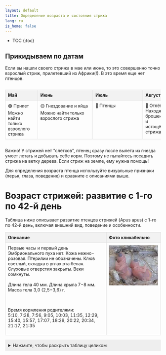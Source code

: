 ```yaml
---
layout: default
title: Определение возраста и состояния стрижа
lang: ru
is_home: false
---
```


<head>
    <meta charset="UTF-8">
    <meta name="viewport" content="width=device-width, initial-scale=1.0">
    <style>
        table {
            border-collapse: collapse;
            width: 100%;
        }
        th, td {
            border: 1px solid #ddd;
            padding: 8px;
            text-align: left;
            vertical-align: top;
        }
        th {
            background-color: #f2f2f2;
        }
        /* Column widths */
        th:nth-child(1), td:nth-child(1) { /* Day column */
            width: 1%;
        }
        th:nth-child(2), td:nth-child(2) { /* Description column */
            width: 40%;
        }
        th:nth-child(3), td:nth-child(3) { /* Photo column */
            width: 59%;
        }
        img {
            max-width: 100%;
            height: auto;
            display: block;
        }
    </style>


</head>

* TOC
{:toc}

## Прикидываем по датам 
Если вы нашли своего стрижа в мае или июне, то это совершенно точно взрослый стриж, прилетевший из Африки(!). В это время еще нет птенцов.

<div style="overflow-x: auto; max-width: 100%;">
  <table style="border-collapse: collapse; width: 100%; min-width: 600px; table-layout: fixed;">
    <tr style="background-color: #f2f2f2;">
      <th style="border: 1px solid #ddd; padding: 8px; width: 20%;">Май</th>
      <th style="border: 1px solid #ddd; padding: 8px; width: 20%;">Июнь</th>
      <th style="border: 1px solid #ddd; padding: 8px; width: 20%;">Июль</th>
      <th style="border: 1px solid #ddd; padding: 8px; width: 20%;">Август</th>
      <th style="border: 1px solid #ddd; padding: 8px; width: 20%;">Сент</th>
    </tr>
    <tr>
      <td style="border: 1px solid #ddd; padding: 8px; vertical-align: top;">🟢 Прилет<br>Можно найти только взрослого стрижа</td>
      <td style="border: 1px solid #ddd; padding: 8px; vertical-align: top;">🟡 Гнездование и яйца<br>Можно найти только взрослого стрижа</td>
      <td style="border: 1px solid #ddd; padding: 8px; vertical-align: top;">🐣 Птенцы</td>
      <td style="border: 1px solid #ddd; padding: 8px; vertical-align: top;">🔴 Отлёт<br>Находят брошенных и истощённых стрижат</td>
      <td style="border: 1px solid #ddd; padding: 8px; vertical-align: top;"></td>
    </tr>
  </table>
</div>


Важно!
У стрижей нет "слётков", птенец сразу после вылета из гнезда умеет летать и добывать себе корм.
Поэтому не пытайтесь посадить стрижа на ветку дерева. Если стриж на земле, ему нужна помощь!


Для определения возраста птенца используйте визуальные признаки (перья, глаза, поведение) и сравните с описаниями выше.


<body>
    <h1>Возраст стрижей: развитие с 1-го по 42-й день</h1>
    <p>Таблица ниже описывает развитие птенцов стрижей (Apus apus) с 1-го по 42-й день, включая внешний вид, поведение и особенности.</p>


<table>
        <tr>
            <th style="width: 65%;">Описание</th>
            <th style="width: 35%;">Фото кликабельно</th>
        </tr>
        <tr>
            <td>Первые часы и первый день<br>
Эмбрионального пуха нет. Кожа нежно-розовая. Птерилии не обозначены. Клюв светлый, складка в углах рта белая. Слуховые отверстия закрыты. Веки сомкнуты.
<br><br>Длина тела 40 мм. Длина крыла 7−8 мм. Масса тела 3,0 (2,5−3,6) г.<br>

<br><br>Время кормления родителями:<br>
5:10, 7:28, 7:56, 9:05, 10:03, 11:35, 12:29, 15:40, 15:57, 17:07, 18:29, 20:22, 20:34, 21:17, 21:35</td>
            <td><img src="../assets/images/timeline_day_1.webp" alt="Голый птенец, розовая кожа"></td>
        </tr>
</table>
<details>
  <summary style="cursor: pointer; background: #eee; padding: 10px;">Нажмите, чтобы раскрыть таблицу целиком</summary>
<table>
        <tr>
            <th style="width: 65%;"></th>
            <th style="width: 35%;"></th>
        </tr>
        <tr>
            <td>2-й день<br>

Кожа светло-розовая. Птерилии обозначились в виде мелких темных точек (размером 0,2 мм) на плечах и в каудальной части. На спинной и брюшной стороне тела птерилии не видны. Слуховые отверстия закрыты. Веки сомкнуты. Клюв и когти темнеют.

<br><br>Длина тела 56 мм. Длина крыла 11 мм. Масса тела 5,5 (5,0−6,6) г.<br>


<br><br>Время кормления родителями:<br>

5:36, 7:23, 8:18, 10:03, 13:06 16:16, 17:32, 19:16, 20:36, 20:58</td>
            <td>
            <img src="../assets/images/timeline_day_2.webp" alt="Птенец">
            </td>
        </tr>
        <tr>
            <td>3-й день<br>Перьевые птерилии обозначились в виде слабо заметных пунктирных линий пера (развивающегося подкожно) на головной, плечевой, крыловых, спинной и грудной птерилиях (каждая закладка развивающегося пера размером от 0,5 до 1,5, самые крупные плечевые — 1,5 мм). Крыловые птерилии в виде пунктирной полоски шириной 1 мм. Слуховые отверстия закрыты. Веки сомкнуты. Клюв светло-серый, когти светлые.

<br><br>Длина тела 60 мм. Длина крыла 12 мм. Масса тела 8,5 (7,5−10,4) г.


<br><br>Время кормления родителями:<br>

4:02, 4:13, 5:23, 5:58, 6:34, 9:22, 10:42, 12:40, 13:44, 13:57, 14:52, 16:06, 16:45, 17:56, 18:08, 20:00, 20:55</td>
            <td>
           <img src="../assets/images/timeline_day_3.webp" alt="Птенец"></td>
        </tr>
        <tr>
            <td>4-й день<br>Все птерилии обозначены в виде пунктирных и штриховых линий пера, растущего и развивающегося подкожно. На головной, плечевых, крыловых, спинной и грудной птерилиях перо обозначено пуктирными линиями, точками или мелкими штрихами (0,5−1 мм). Плечевые птерилии и спинные штриховые линии размером 1,5−2 мм. Клюв светло-серый. Яйцевой зуб есть. Когти светлые. Слуховые отверстия закрыты. Веки сомкнуты.

<br><br>Длина тела 65 мм. Длина крыла 12−16 мм. Масса тела 10,7 (9,6−12,8) г. (тощий — 5,6 г)


<br><br>Время кормления родителями:<br>

4:18, 4:51, 5:18, 6:03, 7:07, 9:01, 10:44, 11:01, 12:37, 13:12, 14:51, 15:44, 16:36, 18:07, 18:14, 19:48, 20:30, 20:44, 21:19</td>
            <td><img src="../assets/images/timeline_day_4.webp" alt="Птенец"></td>
        </tr>
        <tr>
            <td>5-й день<br>Птерилии четко обозначены в виде штриховых полос пера развивающегося подкожно (на плечевых, спинной и боковых птерилиях размеры пера 2−3 мм; на грудной и ножных: 2−1,7 мм). Крыловые птерилии в виде сплошных темных полосок шириной 2 мм. На месте будущих маховых и рулевых перьев мелкие беловатые точки. Слуховые отверстия закрыты. Веки сомкнуты. Клюв темный, яйцевой зуб сохранился. Когти светло-серые.

<br><br>Длина тела 70−75 мм. Длина крыла 15−18 мм. Масса тела 13,0 (10,7−14,8) г.


<br><br>Время кормления родителями:<br>

3:47, 4:03, 4:38, 4:43, 5:25, 7:56, 10:17, 11:59, 12:55, 13:34, 14:02, 14:33, 15:38, 16:38, 17:36, 19:06, 18:44, 19:41, 20:34, 20:35, 21:25</td>
            <td><img src="../assets/images/timeline_day_5__6.webp" alt="Птенец"></td>
        </tr>
        <tr>
            <td>6-й день<br>Птенец весь темный от подкожно развивающегося оперения. Веки разомкнулись. Слуховое отверстие закрыто. На спинной стороне тела из-под кожного покрова выступили беловатые кончики пуховидного пера (подкожная часть пера размером 3−4 мм). Основное перо представлено в виде светлых бугорков, выступающих двумя полосами среди развивающегося пуховидного пера. Голова потемнела от развивающегося подкожно оперения. Крыловые птерилии в виде темных ребристых полосок (5 мм). Маховые в виде мелких зубчиков (0,2 мм). Рулевые выглядят также. На брюшной стороне оперение развивается подкожно (3 мм). Яйцевой зуб сохранен.

<br><br>Длина тела 78−83 мм. Длина крыла 20−23 мм. Масса тела 17,5 (16,3−19,2) г.


<br><br>Время кормления родителями:<br>

4:14, 4:21, 6:34, 8:34, 11:50, 12:43, 13:04, 14:43, 14:45, 16:07, 17:06, 17:16, 18:47, 18:51, 20:15, 20:27, 20:59</td>
            <td><img src="../assets/images/timeline_day_6__7.webp" alt=""></td>
        </tr>
        <tr>
            <td>7-й день<br>Пуховидное перо выступило из-под кожи (5 мм) в виде мелких беловатых кисточек (0,5−1 мм). Линии пера растущего подкожно слились в темные пятна и полосы на головной, крыловых, плечевых птерилиях. Спинная, поясничная, вентральная и ножные птерилии покрыты штрихами и черточками подкожного пера (3−6 мм). Глаза приоткрываются. Слуховые отверстия приоткрыты.

<br><br>Длина тела 80−86 мм. Длина крыла 16−26 мм. Масса тела 16,0 (19,8−22,2) г.


<br><br>Время кормления родителями:<br>

3:48, 5:11, 6:51, 8:11, 9:23, 10:05, 10:29, 12:13, 13:26, 13:50, 14:36, 15:06, 16:49, 17:06, 18:26, 19:36, 20:01, 20:54, 21:13</td>
            <td><img src="../assets/images/timeline_day_7__8.webp" alt=""></td>
        </tr>
        <tr>
            
            <td>8-й день. <br> Все птерилии хорошо видны в виде ребристых и выпуклых черных полос пера развивающегося подкожно. На спинно-поясничной птерилии кончики выступившего из-под кожи пера лопнули на концах — появились многочисленные беловато-сероватые мелкие кисточки растущего пуховидного пера (1−2 мм) подкожная часть пера (4−5 мм). Пуховидное перо также выступило из-под кожи на грудной птерилии. Клюв и когти черные. Яйцевой зуб сохранился. Слуховое отверстие открылось.

<br><br>Длина тела 82−88 мм. Длина крыла 20−29 мм. Длина маховых-первостепенных 0,2−1,7 мм. Длина рулевых 0,2−1,0 мм. Масса тела 18,0 (16,3−22,0) г.


<br><br>Время кормления родителями:<br>

3:39, 3:52, 4:26, 4:56, 7:02, 11:24, 12:56, 13:22, 13:50, 15:00, 15:44, 18:52, 19:59, 20:09, 21:05.</td>
            <td><img src="../assets/images/timeline_day_8__9.webp" alt=""></td>
        </tr>
        <tr>
            
            <td>9-й день <br> Многочисленные игольчатые пеньки растущего пера появились на головной (1 мм), спинной, крыловых и хвостовых птерилиях (3−4 мм). На плечах, спине и надхвостье многочисленные кисточки пуховидного пера (3−4 мм). Глаза приоткрыты. Слуховое отверстие открыто.

<br><br>Длина тела 90−95 мм. Длина крыла 33−36 мм. Масса тела 25,0 (23,8−26,7) г.


<br><br>Время кормления родителями:<br>

3:59, 4:23, 4:39, 8:59, 12:07, 12:44, 13:38, 14:45, 15:02, 15:13, 15:49, 16:39, 17:25, 18:04, 19:00, 19:19, 20:02, 20:28</td>
            <td><img src="../assets/images/timeline_day_9__10.webp" alt=""></td>
        </tr>
        <tr>
            
            <td>10-й день <br> Многочисленные кисточки пуховидного пера (3−4 мм) разворачиваются на спинной стороне и образуют редкий пушистый покров на плечах и каудальной части тела. Перо спинно-поясничной птерилии в виде мелких пеньков (1−1,5 мм). Глаза полуоткрыты. Яйцевой зуб сохранился. Первостепенные и второстепенные маховые и рулевые в виде небольших пеньков (или трубочек).

<br><br>Длина тела 98−103 мм. Длина крыла 37−42 мм. Длина маховых-первостепенных 3−8 мм. Длина рулевых 1−3 мм. Масса тела 23,5 (15,5−31,1) г.


<br><br>Время кормления родителями:<br>

6:20, 8:59, 9:38, 12:43, 14:43, 16:29, 17:39, 18:08, 20:23, 20:45, 21:02, 21:08</td>
            <td><img src="../assets/images/timeline_day_10__9.webp" alt=""></td>
        </tr>

        <tr>
            
            <td>11-й день <br> Пушистость повысилась)))

<br><br>Время кормления родителями:<br>

3:46, 3:54, 4:26, 5:16, 6:31, 8:16, 9:41, 10:23, 12:44, 13:05, 14:44, 15:18, 15:57, 15:58, 16:58, 17:44, 18:54, 20:04, 20:11</td>
            <td><img src="../assets/images/timeline_day_11__12.webp" alt=""></td>
        </tr>
        <tr>
            
            <td>12-й день <br> Внешний вид птенца подобен 11-дневному, лишь удлинились трубочки (пеньки) пера. На головной, крыловых и хвостовой птерилиях трубочки 3−5 мм. На спинной стороне и на каудальной части тела расположены редкие кисточки пуховидного пера (3−5 мм). Первостепенные маховые (2−5-е) в трубочках. Большие кроющие первостепенных маховых одинаковой длины с ними. Второстепенные маховые также трубочки (кроющие 1−4 м). Рулевые в трубочках (3−5 мм), которые лопнули на концах.

<br>Длина крыла 38−45 мм. Длина маховых-первостепенных 4−8 мм. Длина рулевых 3−5 мм. Масса тела 28,5 (24,2−34,2) г.


<br><br>Время кормления родителями:<br>

3:58, 5:15, 5:53, 7:22, 7:48, 8:28, 9:39, 10:03, 10:44, 11:53, 11:58, 14:15, 14:48, 15:30, 16:16, 17:41, 18:17, 19:07, 19:50, 20:42, 20:46, 21:10</td>
            <td><img src="../assets/images/timeline_day_12__13.webp" alt=""></td>
        </tr>
        <tr>
            
            <td>13-й день <br> Птенец весь покрыт короткими трубочками стального цвета, которые лопнули на концах. На голове игольчатые пеньки и мелкие охристо-серые кисточки развивающегося пера (0,5−1 мм). На спине и брюшной стороне редкое пуховидное перо (3−5 мм). На грудной птреилии тонкие трубочки (3 мм). Первостепенные маховые трубочки (7−8) с небольшими кисточками (0,5 мм). Второстепенные маховые — трубочки (5 мм). Рулевые — трубочки (центральные короткие, крайние длинные).

<br><br>Длина тела 95−103 мм. Длина маховых-первостепенных 7−8 мм. Длина рулевых 0,5−7 мм. Масса тела 28,5 (17,6−39,0) г.


<br><br>Время кормления родителями:<br>

4:38, 5:59, 6;06, 7:12, 8:49, 9:14, 10:57, 11:16, 13:24, 13:26, 14:38, 15:04, 15:58, 17;06, 17:11, 19:14, 19:29, 20:24, 20:33, 20:58, 21:01, 21:11</td>
            <td><img src="../assets/images/timeline_day_13__14.webp" alt=""></td>
        </tr>
        <tr>
            
            <td>14-й день <br> Птенец покрыт длинными трубочками пера лопнувшими на концах, и густым пуховидным пером. Пуховидное перо сильно ветвится на концах, оно развернуто наполовину, пушистые кисточки густо окружают основные птерилии спинно-поясничную и вентральную, которые покрыты игольчатыми пеньками, трубочками. Голова в мелких серовато-охристых кисточках. Первостепенные маховые в трубочках с кисточками (1−4 мм). Второстепенные маховые также в небольших трубочках с мелкими (1 мм) кисточками. Рулевые в мелких кисточках (1−2 мм)_. Длина пуховидного пера 5−6 мм. Длина трубочек основных птерилий — 5 мм.

<br><br>Длина тела 110 мм. Длина крыла 52 мм. Длина маховых-первостепенных 13 мм. Длина рулевых 10 мм. Масса тела 28,0 (17,5−38,0) г.


<br><br>Время кормления родителями:<br>

3:47, 4:52, 5:00, 6:12, 7:55, 8:16, 9:52, 10:28, 12;00, 12:55, 13;14, 15:32, 15:58, 17:14, 17:16, 18:41, 18:49, 19:49, 20:31, 20:42, 20:57</td>
            <td><img src="../assets/images/timeline_day_14__15.webp" alt=""></td>
        </tr>
        <tr>
            
            <td>15-й день <br> Птенец покрыт длинными трубочками пера и густым темно-серым пуховидным пером, особенно хорошо развитым вокруг спинно-поясничной птерилии. Голова в мелких трубочках и кисточках основного пера. Первостепенные маховые в длинных трубочках и кисточках (2−5 мм) на концах их. Второстепенные маховые выглядят так же (кисточки: 2−3 мм). На рулевых кисточки развернулись больше (5−7 мм). Яйцевой зуб есть.

<br><br>Длина тела 110 мм. Длина крыла 60 мм. Длина маховых-первостепенных 19−20 мм. Длина рулевых 10−17 мм. Масса тела 33,0(28,5−37,8) г.


<br><br>Время кормления родителями:<br>

4:38, 4:42, 6:08, 6:26, 8:26, 9:17, 10:42, 13:58, 14:47, 16:17, 16:49, 19;00, 20:12, 20;54,20:59</td>
            <td><img src="../assets/images/timeline_day_15__16.webp" alt=""></td>
        </tr>
        <tr>
            
            <td>16-й день <br> Птенец весь покрыт мелкими кисточками контурного пера растущего и разворачивающегося на всех птерилиях (в мелких кисточках, 1−3 мм, головная, грудная и спинно-поясничная птерилии). Пуховидное перо, развернувшееся полностью, очень густое и ветвящееся на концах, окружает полоски контурного пера (в мелких трубочках с кисточками на концах) спинно-поясничной птерилии. Первостепенные маховые в кисточках (5−7 мм) большие кроющие от 5 до 20 мм (кисточки 1−6 мм). Второстепенные маховые от 5 до 20 мм (кисточки0,2−0,5 мм). Рулевые в длинных трубочках и мелких кисточках (0,2−3 мм). Клюв и когти черные. Яйцевого зуба нет. Глаза открыты широко (полностью).

<br>Длина крыла 68 мм. Длина маховых-первостепенных 15−25 мм. Длина рулевых 7−18 мм. Масса тела 35,5(26,6−45,0) г.


<br><br>Время кормления родителями:<br>

4:20, 4:30, 6:16, 6:38, 8:25, 9;07, 9:54, 10;20, 10:56, 12:08, 14:10, 14:45, 15;46, 16:41, 19;01, 19:13, 20:15, 20:47, 21;00</td>
            <td><img src="../assets/images/timeline_day_16__17.webp" alt=""></td>
        </tr>
        <tr>
            
            <td>17-й день <br><br><br>Время кормления родителями:<br>

3;50, 3:59, 4:50, 4:51, 5:33, 6:21, 6:50, 8:16, 9:42, 10:08, 11:06, 12;01, 12:13, 13:29, дождь, 16:15, 16:25, 16:55, 16:57, 18:16, 18:33, дождь, 20:05</td>
            <td><img src="../assets/images/timeline_day_17__18.webp" alt=""></td>
        </tr>
        <tr>
            
            <td>18-й день <br> Птенец обильно покрыт темно-серым пушистым пуховидным пером. Основные птерилии в трубочках (на концах кисточки) растущего и разворачивающегося пера, едва выступают из-под покрова пуховидного пера. Голова оперена, вокруг клюва мелкие трубочки и кисточки растущего, но не развернувшегося пера. Рулевые развернулись на 1/2 (кисточки 5−10 мм).

<br>Длина крыла 78 мм. Длина рулевых 12−20 мм. Масса тела 37,5(32,5−43,0) г.


<br><br>Время кормления родителями:<br>

4:04, 4:24, 5:08, 5:59, 7:36, 9:40, 10:14, 11:19, 12:29, 12:45, 13:14, 13:23, 14:18, 14:44, 15:27, 15:35, 16:38, 16:50, 17:51, 18:17, 19:29, 19:35, 20:45, 20:49</td>
            <td><img src="../assets/images/timeline_day_18__19.webp" alt=""></td>
        </tr>
        <tr>
            
            <td>19-й день<br><br>Время кормления родителями:<br>

4:12, 4:21, 8:25, 9:03, 11:12, 11:31, 12:53, 13:03, 14:30, 15:24, 16:30, 18:07, 18:20, 18:54, 20:13, 20:21</td>
            <td><img src="../assets/images/timeline_day_19__20.webp" alt=""></td>
        </tr>
        <tr>
            
            <td>20-й день <br> Птенец оперён на 1/3, покрыт крупными кисточками разворачивающегося пера. Голова оперена полностью. Полосы контурного пера на главных птерилиях отчетливо выступают из-под покрова пуховидного пера. Грудная птерилия в мелких перышках развернувшегося оперения. Первостепенные маховые развернулись на 1/3. Рулевые в крупных кисточках (12−14 мм).

<br>Длина крыла 82−91 мм. Длина рулевых 8−22 мм. Масса тела 40,0 (31,5−48,0) г.


<br><br>Время кормления родителями:<br>

4:11, 4:41, 4:48, 6:37, 8:41, 11:42, 12:51, 13:35, 14:03, 15:06, 16:02, 16:30, 17:05, 17:07, 18:59, 19:07, 20:20, 20:30</td>
            <td><img src="../assets/images/timeline_day_20__21.webp" alt=""></td>
        </tr>
        <tr>
            
            <td>21-й день <br><br><br>Время кормления родителями:<br>

4:37, 4:44, 6:24, 7:34, 7:34 (нет, я не ошиблась, они прилетели друг за другом), 10:48, 11:05, 13:57, 16:21, 16:56, 17:51, 18:39, 20:31, 20:33</td>
            <td><img src="../assets/images/timeline_day_21__22.webp" alt=""></td>
        </tr>
        <tr>
            
            <td>22-й день <br>Птенец в крупных кисточках пера, развернутого на 1/3. Пуховидное перо на спине и гузке на 50% прикрыто контурным пером. На крыльях и хвосте отчетливо видны не прикрытые полуразвернутым пером трубочки растущего оперения. Вокруг глаз и на шее мелкие кисточки. Первостепенные маховые (от 9-го до 6-го и от5-го до 2-го) развернулись примерно на 1/2 (кисточки 15−22 мм). Второстепенные маховые также развернулись наполовину (кисточки 14 мм). У рулевых кисточки (15 мм) также составляют ½ пера.

<br>Длина крыла 95 мм. Длина маховых-первостепенных 38−42 мм. Длина рулевых 28−34 мм. Масса тела 43,5 (35,7−51,0) г.


<br><br>Время кормления родителями:<br>

5:11, 7:12, 7:23, 8:28, 11:45, 11:47, 13:35, 14:03, 14:33, 14:34, 15:12, 17:55, 17:58, 19:22, 19:42, 20:18</td>
            <td><img src="../assets/images/timeline_day_22__23.webp" alt=""></td>
        </tr>
        <tr>
            
            <td>23-й день <br><br><br>Время кормления родителями:<br>

5:40, 5:52, 9:24, 11:44, 11:56, 12:38, 13:06, 13:18, 15:53, 16:35, 16:55, 17:31, 18:48, 18:49, 20:16, 20:50</td>
            <td><img src="../assets/images/timeline_day_23__24.webp" alt=""></td>
        </tr>
        <tr>
            
            <td>24-й день <br>Птенец оперен наполовину, обильно покрыт крупными кисточками развивающегося, разворачивающегося пера. На крыльях и хвосте трубочки полуразвернутого оперения не прикрываются опахалами кроющих перьев (вместе с тем поверхность крыла сплошная, без заметных просветов). На шее видны кисточки полуразвёрнутого пера. Пуховидное перо прикрыто перышками спинной птерилии и выступает из-под контурного пера только на плечах и гузке. Рулевые развернуты на 2/3 (опахала пера 20−30 мм).

<br>Длина крыла 105−114 мм. Длина рулевых 35−45 мм. Масса тела 42,0 (30,8−52,2) г.


<br><br>Время кормления родителями:<br>

5:06, 5:46, 6:30, 7:02, 8:12, 8:18, 10:20, 10:25, 11:35, 12:48, 13:02, 14:59, 17:04, 18:03, 18:32, 20:02, 20:10</td>
            <td><img src="../assets/images/timeline_day_24__25.webp" alt=""></td>
        </tr>
        <tr>
            
            <td>25-й день <br><br><br>Время кормления родителями:<br>

4:40, 4:58, 5:34, 5:48, 6:50, 8:32, 10:25, 10:43, 11:21, 12:33, 13:38, 14:30, 14:45, 16:36, 16:52, 18:21, 18:25, 19:28 19:49</td>
            <td><img src="../assets/images/timeline_day_25__26.webp" alt=""></td>
        </tr>
        <tr>
            
            <td>26-й день <br>Птенец оперен на 2/3. Трубочки перьев видны лишь на шее и хвосте. остальную поверхность тела сверху покрывают опахала разворачивающегося оперения. Пуховидное перо выступает из-под основного на шее и у надхвостья. Крыло оперено на 70%. На сгибе видна кожистая поверхность, не покрытая пером. Опахала первостепенных маховых раскрылись на 2/3. Опахала рулевых также раскрыты на 2/3 длины пера.

<br>Длина крыла 110 мм. Длина маховых-первостепенных 35−50 мм. Длина рулевых 43−48 мм. Масса тела 44,5 (37,7−51,0) г.


<br><br>Время кормления родителями:<br>

5:04, 5:30, 6:07, 9:02, 10:55, 12:20, 12:35, 13:33, 16:00, 16:31, 17:58, 18:47, 20:01</td>
            <td><img src="../assets/images/timeline_day_26__27.webp" alt=""></td>
        </tr>
        <tr>
            
            <td>27-й день <br><br><br>Время кормления родителями:<br>

5:20, 5:23, 8:28, 8:32, 11:06, 11:33, 12:51, 13:19, 14:57, 17:31, 17:45, 19:45</td>
            <td><img src="../assets/images/timeline_day_27__28.webp" alt=""></td>
        </tr>
        <tr>
            
            <td>28-й день <br>Птенец весь покрыт черно-бурым пером с тонкими светлыми окаймлениями, хорошо заметными на плечах и голове. Пуховидное перо на спине прикрыто контурным пером, развернутым на ¾. На брюшной стороне осталось небольшое пятно кожи, не прикрытой пером. На сгибе крыла также видна кожистая поверхность, не прикрытая пером. Опахала первостепенных маховых раскрылись на 3/4 (47−57 мм). Опахала рулевых также раскрыты на 2/3 или ¾ общей длины пера (35−43 мм).

<br>Длина крыла 125 мм. Длина маховых-первостепенных 74−78 мм. Длина рулевых 45−60 мм. Масса тела 47,5 (45,3−49,4) г.


<br><br>Время кормления родителями:<br>

5:11, 5:38, 6:17, 6:44, 8:11, 8:54, 11:49, 12:18, 14:32, 18:25, 19:44, 20:21</td>
            <td><img src="../assets/images/timeline_day_28__29.webp" alt=""></td>
        </tr>
        <tr>
            
            <td>29-й день <br><br><br>Время кормления родителями:<br>

8:07, 10:29, 11:41, 13:05, 13:45, 15:38, 17:30, 17:46, 19:04, 20:16</td>
            <td><img src="../assets/images/timeline_day_29__30.webp" alt=""></td>
        </tr>
        <tr>
            
            <td>30-й день <br>Внешне птенец вполне оперён, но при раздувании оперения везде видны многочисленные кисточки неразвернувшегося пера. Сверху крыло имеет сплошную несущую поверхность, но трубочки маховых перьев видны сквозь развернувшееся оперение. На сгибе крыла видно кожистое пятно. Опахала первостепенных маховых 52−57 мм, трубочки 25−30 мм. Опахала рулевых 32−35 мм.

<br>Длина крыла 123−127 мм. Длина маховых-первостепенных 80−85 мм. Длина рулевых 47−60 мм. Масса тела 45,5 (40,5−49,0) г.


<br><br>Время кормления родителями:<br>

5:13, 6:02, 6:47, 7:08, 8:42, 10:35, 11:11, 14:53, дождь, 19:57</td>
            <td><img src="../assets/images/timeline_day_30__31.webp" alt=""></td>
        </tr>
        <tr>
            
            <td>31-й день <br><br><br>Время кормления родителями:<br>

дождь, 11:15, 11:28, 13:51, 14:56, 18:37, 19:22, 20:21</td>
            <td><img src="../assets/images/timeline_day_31__32.webp" alt=""></td>
        </tr>
        <tr>
            
            <td>32-й день <br>Птенец покрыт хорошо развернувшимся пером, трубочки не видны. Просветов на поверхности крыла нет: кроющие перья крыла сверху развернулись полностью, кроющие крыла снизу — в трубочках с кисточками на концах. Первостепенные маховые не развернулись до конца (опахала 54−69 мм). Второстепенные маховые развернулись, но основание перьев, чехлах. Рулевые не развернулись до конца (опахала 39−43 мм).

<br>Длина крыла 128−136 мм. Длина маховых-первостепенных 80−87 мм. Длина рулевых 54−60 мм. Масса тела 45,3 (37,0−50,5) г.


<br><br>Время кормления родителями:<br>

Один родитель улетел на зимовку, оставив детей на попечении второго родителя, предположительно мамы (но это не точно). Т. е. мы понимаем, что интервалы между между кормлениями одного птенца увеличились, а количество порций в день уменьшилось.

практически весь день кратковременный дождь, 13:11, 16:52, 18:16, 19:40</td>
            <td><img src="../assets/images/timeline_day_32__33.webp" alt=""></td>
        </tr>
        <tr>
            
            <td>33-й день <br><br><br><br>Время кормления родителями:<br>

С ночи начался затяжной дождь и шел весь день. Родитель смог вылететь из дома только ближе к вечеру и принес еды только один раз, покормив одного птенца. Второй в этот день остался голодным.

Оставляем редактирование этих дней на следующий год.</td>
            <td><img src="../assets/images/timeline_day_33__34.webp" alt=""></td>
        </tr>
        <tr>
            
            <td>34-й день <br>Оперившаяся молодая птица. Крылья длинные без просветов. Оперение спины, головы и брюшка развернуто полностью. Второстепенные маховые и нижние кроющие крыла развернулись до основания. Первостепенные маховые и кроющие крыла снизу недоразвернуты, трубочки пера хорошо видны на нижней стороне крыльев (опахала первостепенных маховых 65−87 мм, трубочки 20−28 мм). Рулевые у основания в трубочках (15−17 мм).

<br>Длина крыла 137−155 мм. Длина маховых-первостепенных 92−95 мм. Длина рулевых 56−63 мм. Масса тела 44,0 (37,5−51,0) г.


<br><br>Время кормления родителями:<br>

16:17, 10:20, 12:14, 15:04, 18:07, 19:59, 20:11</td>
            <td><img src="../assets/images/timeline_day_34__35.webp" alt=""></td>
        </tr>
        <tr>
            
            <td>35-й день<br><br>Время кормления родителями:<br>

5:53, 8:32, 12:53, 13:10, 16:05, 19:24</td>
            <td><img src="../assets/images/timeline_day_35__36.webp" alt=""></td>
        </tr>
        <tr>
            
            <td>36-й день<br>Оперившаяся молодая птица (внешне выглядит как на 35-й день). Кроющие крыла снизу у основания в трубочках. Первостепенные маховые (9−3-е) в трубочках (17−25 мм). Крайние рулевые у основания в трубочках (12−14 мм).

<br>Длина крыла 150−160 мм. Длина рулевых 63−64 мм. Масса тела 47,5 (40,5−54,2) г.


<br><br>Время кормления родителями:<br>

15:14, 20:08, 19:27</td>
            <td><img src="../assets/images/timeline_day_36__37.webp" alt=""></td>
        </tr>
        <tr>
            
            <td>37-й день<br><br><br>Время кормления родителями:<br>

10:24, 12:31, 13:21, 15:17, 17:16, 18:45, 19:51


В 20:20 первому птенцу исполнилось 39 дней и в 20:44 он вылетел из гнезда, отправившись в свой первый полет до Африки.</td>
            <td><img src="../assets/images/timeline_day_37__38.webp" alt=""></td>
        </tr>
        <tr>
            
            <td>38-й день<br>Молодая птица. Черно-бурое оперение с тонкими светлыми окаймлениями плотно покрывает всю поверхность тела. Кисточки пера не развернувшегося до основния просматриваются на спине, надхвостье и на нижних кроющих крыла, снизу. Первостепенные маховые имеют в основании чехлы или трубочки (12−20 мм). Рулевые в основании в трубочках (10−12 мм).

<br>Длина крыла 160−162 мм. Длина рулевых 60−68 мм. Масса тела 43,0 (34,5−47,5) г.


<br><br>Время кормления родителями:<br>

7:19, 11:46, 15:04, 18:36, дождь


Вес нашего птенца 42,57 гр.</td>
            <td><img src="../assets/images/timeline_day_38.webp" alt=""></td>
        </tr>
        <tr>
            
            <td>39-й день<br>Второй родитель все утро провел с птенцом. Улетел в 7 утра и больше не вернулся. Птенец весь день просидел голодом. В 18:17 ему исполнилось 40 дней. Днем я его осмотрела: вес 38,75 гр, перо развернулось до основания, трубочек нет. Вечером я планировала его покормить, если родитель так и не прилетит, но не успела. В 20:30 он вылетел из гнезда и отправился в Африку вслед за братом и родителями. Улетел голодный. Мы с мужем на всякий случай сходили с фонариками проверили — никого не нашли. В добрый путь!</td>
            <td><img src="../assets/images/timeline_day_39.webp" alt=""></td>
        </tr>
        <tr>
            <td>40-й день<br>А это снова птенцы Михаила</td>
            <td><img src="../assets/images/timeline_day_40.webp" alt=""></td>
        </tr>
        <tr>
            
            <td>41-й день<br>Оперенная молодая птица отличающаяся от взрослой более светлой окраской оперения, благодаря белым окаймлениям пера, особенно развитым на голове, на сгибах крыла и на брюшной стороне тела.

<br>Длина крыла 165−173 мм. Длина рулевых 64−70 мм. Масса тела 43,0 (37,0−46,7) г.



Первый птенец покинул гнездо в ночь.</td>
            <td><img src="../assets/images/timeline_day_41.webp" alt=""></td>
        </tr>
        <tr>
            <td>42-й день<br>Второй птенец вылетел из гнезда тоже в ночь.
        </td>
            <td><img src="../assets/images/timeline_day_42.webp" alt=""></td>
        </tr>
 
    </table>
</details>
<br>




<p>Дина Сафоновна Люлеева в своей работе также отмечает:</p>



— Проверяя гнезда мы часто встречали вполне взрослых на вид молодых птиц, которые упорно держались в гнезде даже многократно потревоженные. Причиной тому было то, что крайние маховые перья практически целиком развернулись, но в основании 10−7-го махового пера были видны недоразвернувшееся трубочки длиной не более 3−5 мм или чехлы до 2 мм. Особенное удивление задержка таких молодых стрижей вызывала в поздние сроки отлета, когда основная масса черных стрижей уже улетела, покинув территорию гнездования. Подобное поведение молодых стрижей понятно, поскольку известно, что при вылете из гнезд они сразу становятся самостоятельными, способными без поддержки взрослых добывать себе корм.
Крылья молодых, таким образом, должны быть развернуты полностью, соответствуя крыльям взрослых стрижей, всегда способных к длительному и маневренному полету. Факт особой прочности оперения крыла и особенно первостепенных маховых, образующих вершину крыла (10−8-го) ежегодно подтверждается отсутствием линьки у годовалых черных стрижей, которые меняют свои первостепенные маховые практически ровно через год после вылета из гнезда. Известно, что молодые стрижи 2-го календарного года в некоторых случаях также не успевают сменить крайнее первостепенное маховое во время предбрачной линьки и оно остается до следующей зимовки.

    <h3>Источник</h3>
    <p>Информация адаптирована на основе данных с сайта <a href="https://apus-apus.tilda.ws/vozrast">Стрижепедия</a>.</p>
 
 
 <!-- 
 #Lightbox for all images  -->
<script src="{{ '/assets/js/wrap-img.js' | relative_url }}"></script>
</body>


